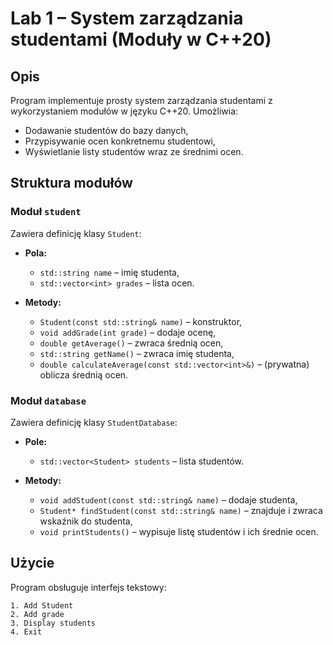 ﻿# Lab 1 – System zarządzania studentami (Moduły w C++20)

## Opis
Program implementuje prosty system zarządzania studentami z wykorzystaniem modułów w języku C++20. Umożliwia:
- Dodawanie studentów do bazy danych,
- Przypisywanie ocen konkretnemu studentowi,
- Wyświetlanie listy studentów wraz ze średnimi ocen.

## Struktura modułów

### Moduł `student`
Zawiera definicję klasy `Student`:
- **Pola:**
  - `std::string name` – imię studenta,
  - `std::vector<int> grades` – lista ocen.

- **Metody:**
  - `Student(const std::string& name)` – konstruktor,
  - `void addGrade(int grade)` – dodaje ocenę,
  - `double getAverage()` – zwraca średnią ocen,
  - `std::string getName()` – zwraca imię studenta,
  - `double calculateAverage(const std::vector<int>&)` – (prywatna) oblicza średnią ocen.

### Moduł `database`
Zawiera definicję klasy `StudentDatabase`:
- **Pole:**
  - `std::vector<Student> students` – lista studentów.

- **Metody:**
  - `void addStudent(const std::string& name)` – dodaje studenta,
  - `Student* findStudent(const std::string& name)` – znajduje i zwraca wskaźnik do studenta,
  - `void printStudents()` – wypisuje listę studentów i ich średnie ocen.

## Użycie
Program obsługuje interfejs tekstowy:
```
1. Add Student
2. Add grade
3. Display students
4. Exit
```